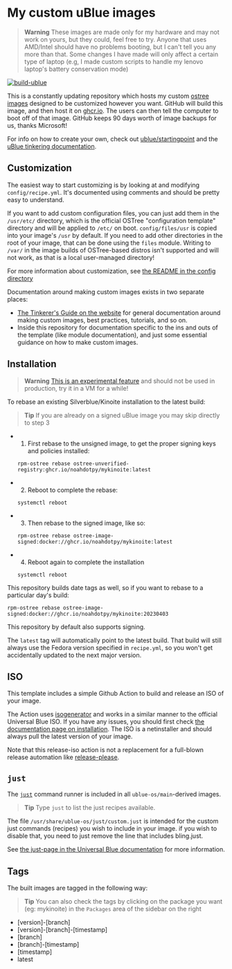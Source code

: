 # My custom uBlue images

> **Warning**
> These images are made only for my hardware and may not work on yours, but they could, feel free to try.
> Anyone that uses AMD/Intel should have no problems booting, but I can't tell you any more than that.
> Some changes I have made will only affect a certain type of laptop (e.g, I made custom scripts to handle my lenovo laptop's battery conservation mode)

[![build-ublue](https://github.com/noahdotpy/myublue/actions/workflows/build-ublue.yml/badge.svg)](https://github.com/noahdotpy/myublue/actions/workflows/build-ublue.yml)

This is a constantly updating repository which hosts my custom [ostree images](https://fedoraproject.org/wiki/Changes/OstreeNativeContainerStable) designed to be customized however you want.
GitHub will build this image, and then host it on [ghcr.io](https://github.com/features/packages).
The users can then tell the computer to boot off of that image.
GitHub keeps 90 days worth of image backups for us, thanks Microsoft!

For info on how to create your own, check out [ublue/startingpoint](https://github.com/ublue-os/startingpoint)
and the [uBlue tinkering documentation](https://universal-blue.org/tinker/make-your-own/).

## Customization

The easiest way to start customizing is by looking at and modifying `config/recipe.yml`.
It's documented using comments and should be pretty easy to understand.

If you want to add custom configuration files, you can just add them in the `/usr/etc/` directory, 
which is the official OSTree "configuration template" directory and will be applied to `/etc/` on boot.
`config/files/usr` is copied into your image's `/usr` by default.
If you need to add other directories in the root of your image, that can be done using the `files` module.
Writing to `/var/` in the image builds of OSTree-based distros isn't supported and will not work, as that is a local user-managed directory!

For more information about customization, see [the README in the config directory](config/README.md)

Documentation around making custom images exists in two separate places:
* [The Tinkerer's Guide on the website](https://universal-blue.org/tinker/make-your-own/) for general documentation around making custom images, best practices, tutorials, and so on.
* Inside this repository for documentation specific to the ins and outs of the template (like module documentation),
and just some essential guidance on how to make custom images.

## Installation

> **Warning**
> [This is an experimental feature](https://www.fedoraproject.org/wiki/Changes/OstreeNativeContainerStable) and should not be used in production, try it in a VM for a while!

To rebase an existing Silverblue/Kinoite installation to the latest build:

> **Tip**
> If you are already on a signed uBlue image you may skip directly to step 3

- 1. First rebase to the unsigned image, to get the proper signing keys and policies installed:
  ```
  rpm-ostree rebase ostree-unverified-registry:ghcr.io/noahdotpy/mykinoite:latest
  ```
- 2. Reboot to complete the rebase:
  ```
  systemctl reboot
  ```
- 3. Then rebase to the signed image, like so:
  ```
  rpm-ostree rebase ostree-image-signed:docker://ghcr.io/noahdotpy/mykinoite:latest
  ```
- 4. Reboot again to complete the installation
  ```
  systemctl reboot
  ```

This repository builds date tags as well, so if you want to rebase to a particular day's build:

```
rpm-ostree rebase ostree-image-signed:docker://ghcr.io/noahdotpy/mykinoite:20230403
```

This repository by default also supports signing.

The `latest` tag will automatically point to the latest build.
That build will still always use the Fedora version specified in `recipe.yml`, so you won't get accidentally updated to the next major version.

## ISO

This template includes a simple Github Action to build and release an ISO of your image. 

The Action uses [isogenerator](https://github.com/ublue-os/isogenerator) and works in a similar manner to the official Universal Blue ISO. If you have any issues, you should first check [the documentation page on installation](https://universal-blue.org/installation/). The ISO is a netinstaller and should always pull the latest version of your image.

Note that this release-iso action is not a replacement for a full-blown release automation like [release-please](https://github.com/googleapis/release-please).

## `just`

The [`just`](https://just.systems/) command runner is included in all `ublue-os/main`-derived images.

> **Tip** Type `just` to list the just recipes available.

The file `/usr/share/ublue-os/just/custom.just` is intended for the custom just commands (recipes) you wish to include in your image.
if you wish to disable that, you need to just remove the line that includes bling.just.

See [the just-page in the Universal Blue documentation](https://universal-blue.org/guide/just/) for more information.

## Tags

The built images are tagged in the following way:

> **Tip** You can also check the tags by clicking on the package you want (eg: mykinoite) in the `Packages` area of the sidebar on the right

- [version]-[branch]
- [version]-[branch]-[timestamp]
- [branch]
- [branch]-[timestamp]
- [timestamp]
- latest
